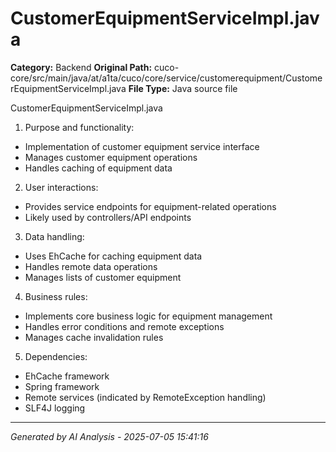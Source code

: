 # CustomerEquipmentServiceImpl.java

**Category:** Backend
**Original Path:** cuco-core/src/main/java/at/a1ta/cuco/core/service/customerequipment/CustomerEquipmentServiceImpl.java
**File Type:** Java source file

CustomerEquipmentServiceImpl.java
1. Purpose and functionality:
- Implementation of customer equipment service interface
- Manages customer equipment operations
- Handles caching of equipment data

2. User interactions:
- Provides service endpoints for equipment-related operations
- Likely used by controllers/API endpoints

3. Data handling:
- Uses EhCache for caching equipment data
- Handles remote data operations
- Manages lists of customer equipment

4. Business rules:
- Implements core business logic for equipment management
- Handles error conditions and remote exceptions
- Manages cache invalidation rules

5. Dependencies:
- EhCache framework
- Spring framework
- Remote services (indicated by RemoteException handling)
- SLF4J logging

---
*Generated by AI Analysis - 2025-07-05 15:41:16*
